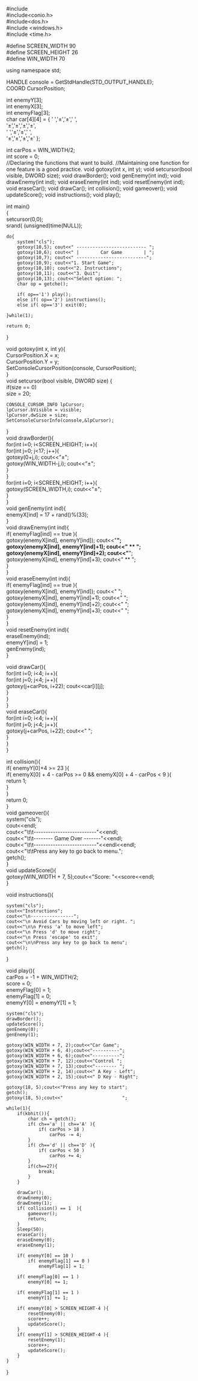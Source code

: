 #include<iostream>  
#include<conio.h>  
#include<dos.h>   
#include <windows.h>  
#include <time.h>  
  
#define SCREEN_WIDTH 90  
#define SCREEN_HEIGHT 26  
#define WIN_WIDTH 70   
  
using namespace std;   
   
HANDLE console = GetStdHandle(STD_OUTPUT_HANDLE);  
COORD CursorPosition;  
  
int enemyY[3];  
int enemyX[3];  
int enemyFlag[3];  
char car[4][4] = { ' ','±','±',' ',   
                    '±','±','±','±',   
                    ' ','±','±',' ',  
                    '±','±','±','±' };   
                      
int carPos = WIN_WIDTH/2;  
int score = 0;   
//Declaring the functions that want to build.
//Maintaining one function for one feature is a good practice.
void gotoxy(int x, int y);
void setcursor(bool visible, DWORD size);
void drawBorder();
void genEnemy(int ind);
void drawEnemy(int ind);
void eraseEnemy(int ind);
void resetEnemy(int ind);
void eraseCar();
void drawCar();
int collision();
void gameover();
void updateScore();
void instructions();
void play();

int main()  
{  
    setcursor(0,0);   
    srand( (unsigned)time(NULL));   
       
    do{  
        system("cls");  
        gotoxy(10,5); cout<<" -------------------------- ";   
        gotoxy(10,6); cout<<" |        Car Game        | ";   
        gotoxy(10,7); cout<<" --------------------------";  
        gotoxy(10,9); cout<<"1. Start Game";  
        gotoxy(10,10); cout<<"2. Instructions";      
        gotoxy(10,11); cout<<"3. Quit";  
        gotoxy(10,13); cout<<"Select option: ";  
        char op = getche();  
          
        if( op=='1') play();  
        else if( op=='2') instructions();  
        else if( op=='3') exit(0);  
          
    }while(1);  
      
    return 0;  
}  

void gotoxy(int x, int y){  
    CursorPosition.X = x;  
    CursorPosition.Y = y;  
    SetConsoleCursorPosition(console, CursorPosition);  
}  
void setcursor(bool visible, DWORD size) {  
    if(size == 0)  
        size = 20;    
      
    CONSOLE_CURSOR_INFO lpCursor;     
    lpCursor.bVisible = visible;  
    lpCursor.dwSize = size;  
    SetConsoleCursorInfo(console,&lpCursor);  
}  
void drawBorder(){    
    for(int i=0; i<SCREEN_HEIGHT; i++){  
        for(int j=0; j<17; j++){  
            gotoxy(0+j,i); cout<<"±";  
            gotoxy(WIN_WIDTH-j,i); cout<<"±";  
        }  
    }   
    for(int i=0; i<SCREEN_HEIGHT; i++){  
        gotoxy(SCREEN_WIDTH,i); cout<<"±";  
    }   
}  
void genEnemy(int ind){  
    enemyX[ind] = 17 + rand()%(33);    
}  
void drawEnemy(int ind){  
    if( enemyFlag[ind] == true ){  
        gotoxy(enemyX[ind], enemyY[ind]);   cout<<"****";    
        gotoxy(enemyX[ind], enemyY[ind]+1); cout<<" ** ";   
        gotoxy(enemyX[ind], enemyY[ind]+2); cout<<"****";   
        gotoxy(enemyX[ind], enemyY[ind]+3); cout<<" ** ";    
    }   
}  
void eraseEnemy(int ind){  
    if( enemyFlag[ind] == true ){  
        gotoxy(enemyX[ind], enemyY[ind]); cout<<"    ";    
        gotoxy(enemyX[ind], enemyY[ind]+1); cout<<"    ";   
        gotoxy(enemyX[ind], enemyY[ind]+2); cout<<"    ";   
        gotoxy(enemyX[ind], enemyY[ind]+3); cout<<"    ";   
    }   
}  
void resetEnemy(int ind){  
    eraseEnemy(ind);  
    enemyY[ind] = 1;  
    genEnemy(ind);  
}  
  
void drawCar(){  
    for(int i=0; i<4; i++){  
        for(int j=0; j<4; j++){  
            gotoxy(j+carPos, i+22); cout<<car[i][j];  
        }  
    }  
}  
void eraseCar(){  
    for(int i=0; i<4; i++){  
        for(int j=0; j<4; j++){  
            gotoxy(j+carPos, i+22); cout<<" ";  
        }  
    }  
}  
   
int collision(){  
    if( enemyY[0]+4 >= 23 ){  
        if( enemyX[0] + 4 - carPos >= 0 && enemyX[0] + 4 - carPos < 9  ){  
            return 1;  
        }  
    }  
    return 0;  
}   
void gameover(){  
    system("cls");  
    cout<<endl;  
    cout<<"\t\t--------------------------"<<endl;  
    cout<<"\t\t-------- Game Over -------"<<endl;  
    cout<<"\t\t--------------------------"<<endl<<endl;  
    cout<<"\t\tPress any key to go back to menu.";  
    getch();  
}  
void updateScore(){  
    gotoxy(WIN_WIDTH + 7, 5);cout<<"Score: "<<score<<endl;  
}  
  
void instructions(){  
      
    system("cls");  
    cout<<"Instructions";  
    cout<<"\n----------------";  
    cout<<"\n Avoid Cars by moving left or right. ";  
    cout<<"\n\n Press 'a' to move left";  
    cout<<"\n Press 'd' to move right";  
    cout<<"\n Press 'escape' to exit";  
    cout<<"\n\nPress any key to go back to menu";  
    getch();  
}  
  
void play(){  
    carPos = -1 + WIN_WIDTH/2;  
    score = 0;  
    enemyFlag[0] = 1;  
    enemyFlag[1] = 0;  
    enemyY[0] = enemyY[1] = 1;  
        
    system("cls");   
    drawBorder();   
    updateScore();  
    genEnemy(0);  
    genEnemy(1);  
      
    gotoxy(WIN_WIDTH + 7, 2);cout<<"Car Game";  
    gotoxy(WIN_WIDTH + 6, 4);cout<<"----------";  
    gotoxy(WIN_WIDTH + 6, 6);cout<<"----------";  
    gotoxy(WIN_WIDTH + 7, 12);cout<<"Control ";  
    gotoxy(WIN_WIDTH + 7, 13);cout<<"-------- ";  
    gotoxy(WIN_WIDTH + 2, 14);cout<<" A Key - Left";  
    gotoxy(WIN_WIDTH + 2, 15);cout<<" D Key - Right";   
      
    gotoxy(18, 5);cout<<"Press any key to start";  
    getch();  
    gotoxy(18, 5);cout<<"                      ";  
      
    while(1){  
        if(kbhit()){  
            char ch = getch();  
            if( ch=='a' || ch=='A' ){  
                if( carPos > 18 )  
                    carPos -= 4;  
            }  
            if( ch=='d' || ch=='D' ){  
                if( carPos < 50 )  
                    carPos += 4;  
            }   
            if(ch==27){  
                break;  
            }  
        }   
          
        drawCar();   
        drawEnemy(0);   
        drawEnemy(1);   
        if( collision() == 1  ){  
            gameover();  
            return;  
        }   
        Sleep(50);  
        eraseCar();  
        eraseEnemy(0);  
        eraseEnemy(1);     
          
        if( enemyY[0] == 10 )  
            if( enemyFlag[1] == 0 )  
                enemyFlag[1] = 1;  
          
        if( enemyFlag[0] == 1 )  
            enemyY[0] += 1;  
          
        if( enemyFlag[1] == 1 )  
            enemyY[1] += 1;  
           
        if( enemyY[0] > SCREEN_HEIGHT-4 ){  
            resetEnemy(0);  
            score++;  
            updateScore();  
        }  
        if( enemyY[1] > SCREEN_HEIGHT-4 ){  
            resetEnemy(1);  
            score++;  
            updateScore();  
        }  
    }  
}
